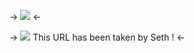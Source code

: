 -> ![](https://cdn.discordapp.com/attachments/1047060118342209566/1096961483683934318/ezgif-1-3a7c6e2835.png) <-


-> [![](https://media.discordapp.net/attachments/817835079946600498/1044042440014839838/IMG_6402.gif)](https://rentry.co/sethshoard) 
This URL has been taken by Seth ! <-